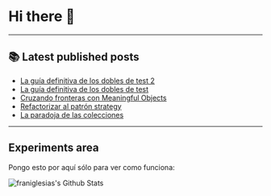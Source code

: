 # Hi there 👋

<!--
**franiglesias/franiglesias** is a ✨ _special_ ✨ repository because its `README.md` (this file) appears on your GitHub profile.

Here are some ideas to get you started:

- 🔭 I’m currently working on ...
- 🌱 I’m currently learning ...
- 👯 I’m looking to collaborate on ...
- 🤔 I’m looking for help with ...
- 💬 Ask me about ...
- 📫 How to reach me: ...
- 😄 Pronouns: ...
- ⚡ Fun fact: ...
-->


---

## 📚 Latest published posts
<!-- TB-FEED:START -->
- [La guía definitiva de los dobles de test 2](https://franiglesias.github.io/test-doubles-guide-2/)
- [La guía definitiva de los dobles de test](https://franiglesias.github.io/test-doubles-guide-1/)
- [Cruzando fronteras con Meaningful Objects](https://franiglesias.github.io/crossing-boundaries/)
- [Refactorizar al patrón strategy](https://franiglesias.github.io/refactor-to-strategy/)
- [La paradoja de las colecciones](https://franiglesias.github.io/collection-paradox/)
<!-- TB-FEED:END -->


---

## Experiments area

Pongo esto por aquí sólo para ver como funciona:

<img alt="franiglesias's Github Stats" src="https://github-readme-stats.vercel.app/api?username=franiglesias&show_icons=true&hide_border=true" />
